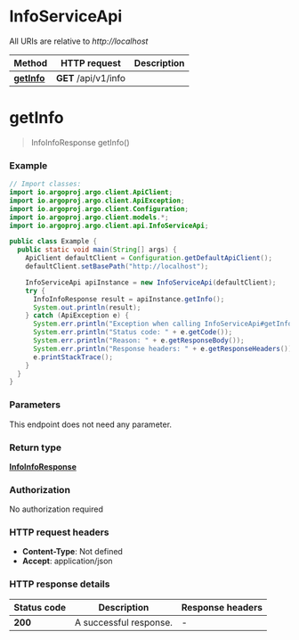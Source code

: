 # InfoServiceApi

All URIs are relative to *http://localhost*

Method | HTTP request | Description
------------- | ------------- | -------------
[**getInfo**](InfoServiceApi.md#getInfo) | **GET** /api/v1/info | 


<a name="getInfo"></a>
# **getInfo**
> InfoInfoResponse getInfo()



### Example
```java
// Import classes:
import io.argoproj.argo.client.ApiClient;
import io.argoproj.argo.client.ApiException;
import io.argoproj.argo.client.Configuration;
import io.argoproj.argo.client.models.*;
import io.argoproj.argo.client.api.InfoServiceApi;

public class Example {
  public static void main(String[] args) {
    ApiClient defaultClient = Configuration.getDefaultApiClient();
    defaultClient.setBasePath("http://localhost");

    InfoServiceApi apiInstance = new InfoServiceApi(defaultClient);
    try {
      InfoInfoResponse result = apiInstance.getInfo();
      System.out.println(result);
    } catch (ApiException e) {
      System.err.println("Exception when calling InfoServiceApi#getInfo");
      System.err.println("Status code: " + e.getCode());
      System.err.println("Reason: " + e.getResponseBody());
      System.err.println("Response headers: " + e.getResponseHeaders());
      e.printStackTrace();
    }
  }
}
```

### Parameters
This endpoint does not need any parameter.

### Return type

[**InfoInfoResponse**](InfoInfoResponse.md)

### Authorization

No authorization required

### HTTP request headers

 - **Content-Type**: Not defined
 - **Accept**: application/json

### HTTP response details
| Status code | Description | Response headers |
|-------------|-------------|------------------|
**200** | A successful response. |  -  |

